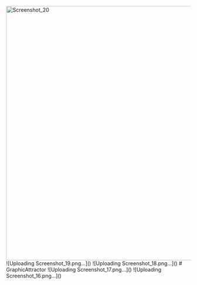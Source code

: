 <img width="695" alt="Screenshot_20" src="https://github.com/ResQkiT/GraphicAttractor/assets/66569779/3f48a188-4a8c-4ce8-ae52-71f3acbc9932">
![Uploading Screenshot_19.png…]()
![Uploading Screenshot_18.png…]()
# GraphicAttractor
![Uploading Screenshot_17.png…]()
![Uploading Screenshot_16.png…]()
